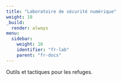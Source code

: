 ```yaml
---
title: "Laboratoire de sécurité numérique"
weight: 10
_build:
  render: always
menu:
  sidebar:
    weight: 10
    identifier: "fr-lab"
    parent: "fr-docs"
---
```

Outils et tactiques pour les refuges.
